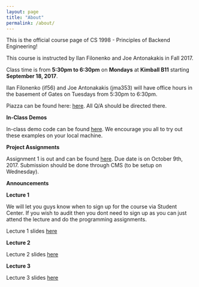 ```yaml
---
layout: page
title: "About"
permalink: /about/
---
```


This is the official course page of CS 1998 - Principles of Backend Engineering!

This course is instructed by Ilan Filonenko and Joe Antonakakis in Fall 2017.

Class time is from **5:30pm to 6:30pm** on **Mondays** at **Kimball B11** starting **September 18, 2017**.

Ilan Filonenko (if56) and Joe Antonakakis (jma353) will have office hours in the basement of Gates on Tuesdays from 5:30pm to 6:30pm.

Piazza can be found here: [here](https://piazza.com/class/j802rzmnm2p4o4?cid=1). All Q/A should be directed there.

**In-Class Demos**

In-class demo code can be found [here](https://github.com/Cornell-PoBE/demos).  We encourage you all to try out these examples on your local machine.

**Project Assignments**

Assignment 1 is out and can be found [here](https://github.com/Cornell-PoBE/A1). Due date is on October 9th, 2017. Submission should be done through CMS (to be setup on Wednesday).

**Announcements**

**Lecture 1**

We will let you guys know when to sign up for the course via Student Center. If you wish to audit then you dont need to sign up as you can just attend the lecture and do the programming assignments.

Lecture 1 slides [here](https://docs.google.com/presentation/d/e/2PACX-1vSlSTeSV_qWQWF_9pXI4t5028GqAJAes5eD5M6nUew2NF8ldl4XUlemS0p-osbXDFzN3tF4EBuPaM-I/pub?start=false&loop=false&delayms=3000&slide=id.g238d43cf52_0_4)

**Lecture 2**

Lecture 2 slides [here](https://docs.google.com/presentation/d/1AKqaddYDXF8_bDtkvsfJlN9Ny_0JK4W_NvQkG-1cyZU/edit?usp=sharing)

**Lecture 3**

Lecture 3 slides [here](https://docs.google.com/presentation/d/1L75_imiUMpPn2Q-BC_F-uqaxXhxX_vX4n_4AdwWnFTA/edit?usp=sharing)
